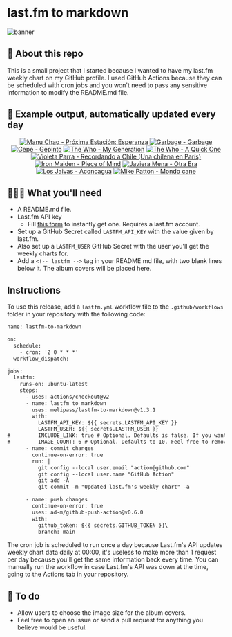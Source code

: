 # last.fm to markdown

![banner](banner.png)

## 🤖 About this repo
This is a small project that I started because I wanted to have my last.fm weekly chart on my GitHub profile. I used GitHub Actions because they can be scheduled with cron jobs and you won't need to pass any sensitive information to modify the README.md file.

## 🎵 Example output, automatically updated every day
<!-- lastfm -->
<p align="center"><a href="https://www.last.fm/music/Manu+Chao/Pr%C3%B3xima+Estaci%C3%B3n:+Esperanza"><img src="https://lastfm.freetls.fastly.net/i/u/64s/3fbea2a003731dfc69295ee48b04b9b5.jpg" title="Manu Chao - Próxima Estación: Esperanza"></a> <a href="https://www.last.fm/music/Garbage/Garbage"><img src="https://lastfm.freetls.fastly.net/i/u/64s/e1ee4a6e9e1e40c28ed510e0272b8ceb.png" title="Garbage - Garbage"></a> <a href="https://www.last.fm/music/Gepe/Gepinto"><img src="https://lastfm.freetls.fastly.net/i/u/64s/88633cbec943a54faf0c35449d3c10a6.jpg" title="Gepe - Gepinto"></a> <a href="https://www.last.fm/music/The+Who/My+Generation"><img src="https://lastfm.freetls.fastly.net/i/u/64s/6f3e58bea03bab88f8e73e04959b094c.png" title="The Who - My Generation"></a> <a href="https://www.last.fm/music/The+Who/A+Quick+One"><img src="https://lastfm.freetls.fastly.net/i/u/64s/05844750b0be40d997eb262d2ef6aaed.png" title="The Who - A Quick One"></a> <a href="https://www.last.fm/music/Violeta+Parra/Recordando+a+Chile+(Una+chilena+en+Par%C3%ADs)"><img src="https://lastfm.freetls.fastly.net/i/u/64s/f555827e24b041a59c58de25bc098cd8.png" title="Violeta Parra - Recordando a Chile (Una chilena en París)"></a> <a href="https://www.last.fm/music/Iron+Maiden/Piece+of+Mind"><img src="https://lastfm.freetls.fastly.net/i/u/64s/7753e1296c3c49565bc1967f408d95d3.jpg" title="Iron Maiden - Piece of Mind"></a> <a href="https://www.last.fm/music/Javiera+Mena/Otra+Era"><img src="https://lastfm.freetls.fastly.net/i/u/64s/cdbdd328cdaa4fefcf0f37e490f29c26.png" title="Javiera Mena - Otra Era"></a> <a href="https://www.last.fm/music/Los+Jaivas/Aconcagua"><img src="https://lastfm.freetls.fastly.net/i/u/64s/880e6d8b6d14459caa4f038291039694.jpg" title="Los Jaivas - Aconcagua"></a> <a href="https://www.last.fm/music/Mike+Patton/Mondo+cane"><img src="https://lastfm.freetls.fastly.net/i/u/64s/7703428dab35153fc6ab74b279de6134.jpg" title="Mike Patton - Mondo cane"></a> </p>

          
## 👩🏽‍💻 What you'll need
* A README.md file.
* Last.fm API key
  * Fill [this form](https://www.last.fm/api/account/create) to instantly get one. Requires a last.fm account.
* Set up a GitHub Secret called ```LASTFM_API_KEY``` with the value given by last.fm.
* Also set up a ```LASTFM_USER``` GitHub Secret with the user you'll get the weekly charts for.
* Add a ```<!-- lastfm -->``` tag in your README.md file, with two blank lines below it. The album covers will be placed here.

## Instructions
To use this release, add a ```lastfm.yml``` workflow file to the ```.github/workflows``` folder in your repository with the following code:
```diff
name: lastfm-to-markdown

on:
  schedule:
    - cron: '2 0 * * *'
  workflow_dispatch:

jobs:
  lastfm:
    runs-on: ubuntu-latest
    steps:
      - uses: actions/checkout@v2
      - name: lastfm to markdown
        uses: melipass/lastfm-to-markdown@v1.3.1
        with:
          LASTFM_API_KEY: ${{ secrets.LASTFM_API_KEY }}
          LASTFM_USER: ${{ secrets.LASTFM_USER }}
#         INCLUDE_LINK: true # Optional. Defaults is false. If you want to include the link to the album page, set this to true.
#         IMAGE_COUNT: 6 # Optional. Defaults to 10. Feel free to remove this line if you want.
      - name: commit changes
        continue-on-error: true
        run: |
          git config --local user.email "action@github.com"
          git config --local user.name "GitHub Action"
          git add -A
          git commit -m "Updated last.fm's weekly chart" -a

      - name: push changes
        continue-on-error: true
        uses: ad-m/github-push-action@v0.6.0
        with:
          github_token: ${{ secrets.GITHUB_TOKEN }}\
          branch: main
```
The cron job is scheduled to run once a day because Last.fm's API updates weekly chart data daily at 00:00, it's useless to make more than 1 request per day because you'll get the same information back every time. You can manually run the workflow in case Last.fm's API was down at the time, going to the Actions tab in your repository.

## 🚧 To do
* Allow users to choose the image size for the album covers.
* Feel free to open an issue or send a pull request for anything you believe would be useful.
